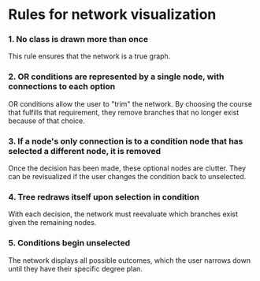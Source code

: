 # Rules for network visualization

### 1. No class is drawn more than once
This rule ensures that the network is a true graph.

### 2. OR conditions are represented by a single node, with connections to each option
OR conditions allow the user to "trim" the network. By choosing the course that fulfills that requirement, they remove branches that no longer exist because of that choice.

### 3. If a node's only connection is to a condition node that has selected a different node, it is removed
Once the decision has been made, these optional nodes are clutter. They can be revisualized if the user changes the condition back to unselected.

### 4. Tree redraws itself upon selection in condition
With each decision, the network must reevaluate which branches exist given the remaining nodes.

### 5. Conditions begin unselected
The network displays all possible outcomes, which the user narrows down until they have their specific degree plan.
